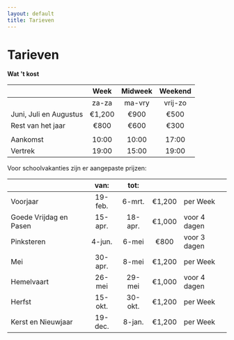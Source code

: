 ```yaml
---
layout: default
title: Tarieven
---
```

# Tarieven


**Wat 't kost**

|                        |  Week  | Midweek | Weekend |
| ---------------------- | :----: | :-----: | :-----: |
|                        | za-za  | ma-vry | vrij-zo |
| Juni, Juli en Augustus | €1,200 |  €900   |  €500   |
| Rest van het jaar      |  €800  |  €600   |  €300   |
|                        |        |         |         |
| Aankomst               | 10:00  |  10:00  |  17:00  |
| Vertrek                | 19:00  |  15:00  |  19:00  |



Voor schoolvakanties zijn er aangepaste prijzen:

|                        |  van:   |  tot:   |        |              |
| ---------------------- | :-----: | :-----: | :----: | ------------ |
| Voorjaar               | 19-feb. | 6-mrt.  | €1,200 | per Week     |
| Goede Vrijdag en Pasen | 15-apr. | 18-apr. | €1,000 | voor 4 dagen |
| Pinksteren             | 4-jun.  |  6-mei  |  €800  | voor 3 dagen |
| Mei                    | 30-apr. |  8-mei  | €1,200 | per Week     |
| Hemelvaart             | 26-mei  | 29-mei  | €1,000 | voor 4 dagen |
| Herfst                 | 15-okt. | 30-okt. | €1,200 | per Week     |
| Kerst en Nieuwjaar     | 19-dec. | 8-jan.  | €1,200 | per Week     |
